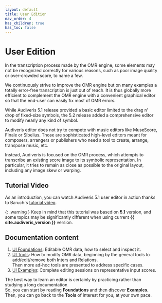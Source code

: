 ```yaml
---
layout: default
title: User Edition
nav_order: 4
has_children: true
has_toc: false
---
```

# User Edition

In the transcription process made by the OMR engine, some elements may not be recognized
correctly for various reasons, such as poor image quality or over-crowded score, to name a few.

We continuously strive to improve the OMR engine but on many examples a totally error-free
transcription is just out of reach.
It is thus globally more efficient to complement the OMR engine with a convenient graphical
editor so that the end-user can easily fix most of OMR errors.

While Audiveris 5.1 release provided a basic editor limited to the drag n' drop of fixed-size
symbols, the 5.2 release added a comprehensive editor to modify nearly any kind of symbol.

Audiveris editor does not try to compete with music editors like MuseScore, Finale or Sibelius.
Those are sophisticated high-level editors meant for composers, arrangers or publishers
who need a tool to create, arrange, transpose music, etc.

Instead, Audiveris is focused on the OMR process, which attempts to transcribe an existing
score image to its symbolic representation.
In particular, it tries to remain as close as possible to the original layout, including any image
skew or warping.

## Tutorial Video

As an introduction, you can watch Audiveris 5.1 user editor in action
thanks to Baruch's
[tutorial video](https://www.youtube.com/watch?v=718iy10sKV4&feature=youtu.be).

{: .warning }
Keep in mind that this tutorial was based on **5.1** version, and some topics may be
significantly different when using current **{{ site.audiveris_version }}** version.

## Documentation content

1. [UI Foundations](ui_foundations/README.md): Editable OMR data,
   how to select and inspect it.
2. [UI Tools](ui_tools/README.md): How to modify OMR data,
  beginning by the general tools to add/edit/remove both Inters and Relations.  
  Then more ad-hoc tools are presented to address specific cases.
3. [UI Examples](ui_examples/README.md): Complete editing sessions
   on representative input scores.

The best way to learn an editor is certainly by practicing rather than studying a long
documentation.  
So, you can start by reading **Foundations** and then discover **Examples**.
Then, you can go back to the **Tools** of interest for you, at your own pace.
